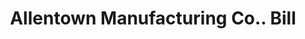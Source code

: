 ---
doi: 10.7916/D8VT3470
date_other: '1890'
date_other_textual: 1890-1899
form: printed ephemera
genre:
- Invoices
name:
- Allentown Manufacturing Co.
object_in_context_url: https://biggert.cul.columbia.edu/items/view/ave_biggert_01694
subject_hierarchical_geographic:
- Allentown, Pennsylvania, United States
subject_name:
- Allentown Manufacturing Co.
title: Allentown Manufacturing Co.. Bill
sort_title: Allentown Manufacturing Co.. Bill
call_number: ave_biggert_01694
coordinates:
- 40.60166666666667,-75.47722222222222
pid: ave_biggert_01694
identifiers: ave_biggert_01694
thumbnail: https://derivativo-1.library.columbia.edu/iiif/2/ldpd:490735/full/!256,256/0/native.jpg
permalink: /biggert/ave_biggert_01694/
layout: iiif-image-page
---
